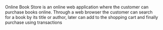 Online Book Store is an online web application where the customer can 
purchase books online. Through a web browser the customer can search for 
a book by its title or author, later can add to the shopping cart and finally 
purchase using transactions
